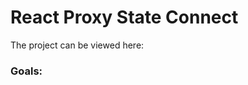# React Proxy State Connect

The project can be viewed here:

<!-- [View The Page](fix-me) -->

### Goals:
<!-- * Do something -->
